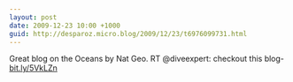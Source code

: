 ```yaml
---
layout: post
date: 2009-12-23 10:00 +1000
guid: http://desparoz.micro.blog/2009/12/23/t6976099731.html
---
```

Great blog on the Oceans by Nat Geo. RT @diveexpert: checkout this blog- [bit.ly/5VkLZn](http://bit.ly/5VkLZn)

